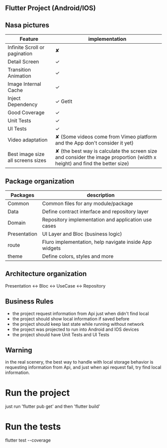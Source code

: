 <!DOCTYPE html>
<html lang="en">
<head>
  <meta charset="UTF-8">
  <meta name="viewport" content="width=device-width, initial-scale=1.0">
</head>
<body>

## Flutter Project (Android/IOS)

## Nasa pictures 



| Feature                             | implementation
|-------------------------------------|------------------------------
| Infinite Scroll or pagination       | ✘                            
| Detail Screen                       | ✓                            
| Transition Animation                | ✓                            
| Image Internal Cache                | ✓                            
| Inject Dependency                   | ✓ GetIt                         
| Good Coverage                       | ✓                            
| Unit Tests                          | ✓                            
| UI Tests                            | ✓                            
| Video adaptation                    | ✘ (Some videos come from Vimeo platform and the App don't consider it yet)
| Best image size all screens sizes   | ✘ (the best way is calculate the screen size and consider the image proportion (width x height) and find the better size)


## Package organization

| Packages                            | description
|-------------------------------------|------------------------------
| Common                              | Common files for any module/package                            
| Data                                | Define contract interface and repository layer                           
| Domain                              | Repository implementation and application use cases                  
| Presentation                        | UI Layer and Bloc (business logic)                            
| route                               | Fluro implementation, help navigate inside App widgets                         
| theme                               | Define colors, styles and more                            


## Architecture organization

Presentation <-> Bloc <-> UseCase <-> Repository

## Business Rules

* the project request information from Api just when didn't find local
* the project should show local information if saved before
* the project should keep last state while running without network
* the project was projected to run into Android and IOS devices
* the project should have Unit Tests and UI Tests

## Warning
in the real scenery, the best way to handle with local storage behavior is requesting information from Api, and just when api request fail, try find local information. 

<h1> Run the project </h1>

just run 'flutter pub get' and then 'flutter build'

<h1> Run the tests </h1>

flutter test --coverage

</body>
</html>
